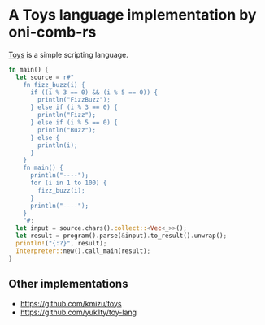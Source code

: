 # A Toys language implementation by oni-comb-rs

[Toys](https://github.com/kmizu/toys) is a simple scripting language.


```rust
fn main() {
  let source = r#"
    fn fizz_buzz(i) {
      if ((i % 3 == 0) && (i % 5 == 0)) {
        println("FizzBuzz");
      } else if (i % 3 == 0) {
        println("Fizz");
      } else if (i % 5 == 0) {
        println("Buzz");
      } else {
        println(i);
      }
    }
    fn main() {
      println("----");
      for (i in 1 to 100) {
        fizz_buzz(i);
      }
      println("----");
    }
    "#;
  let input = source.chars().collect::<Vec<_>>();
  let result = program().parse(&input).to_result().unwrap();
  println!("{:?}", result);
  Interpreter::new().call_main(result);
}
```


## Other implementations

- https://github.com/kmizu/toys
- https://github.com/yuk1ty/toy-lang
